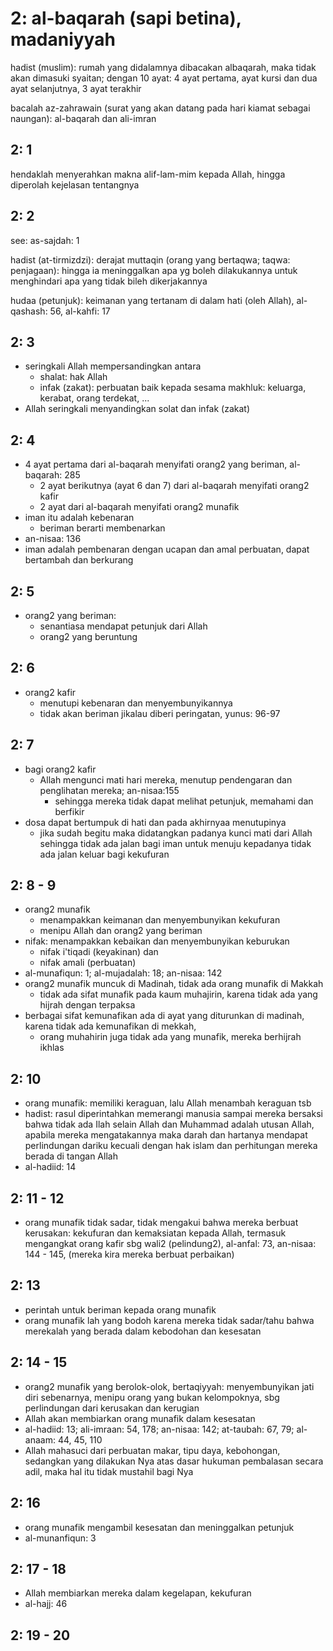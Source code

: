# 2: al-baqarah (sapi betina), madaniyyah

hadist (muslim):
rumah yang didalamnya dibacakan albaqarah,
maka tidak akan dimasuki syaitan;
dengan 10 ayat:
4 ayat pertama,
ayat kursi dan dua ayat selanjutnya,
3 ayat terakhir

bacalah az-zahrawain
(surat yang akan datang pada hari kiamat sebagai naungan):
al-baqarah dan ali-imran

## 2: 1
hendaklah menyerahkan makna alif-lam-mim kepada Allah,
hingga diperolah kejelasan tentangnya

## 2: 2
see:
as-sajdah: 1

hadist (at-tirmizdzi):
derajat muttaqin (orang yang bertaqwa; taqwa: penjagaan):
hingga ia meninggalkan apa yg boleh dilakukannya untuk
menghindari apa yang tidak bileh dikerjakannya

hudaa (petunjuk):
keimanan yang tertanam di dalam hati (oleh Allah),
al-qashash: 56, al-kahfi: 17

## 2: 3
* seringkali Allah mempersandingkan antara
  * shalat: hak Allah
  * infak (zakat): perbuatan baik kepada sesama makhluk:
    keluarga, kerabat, orang terdekat, ...
* Allah seringkali menyandingkan solat dan infak (zakat)

## 2: 4
* 4 ayat pertama dari al-baqarah menyifati orang2 yang beriman, al-baqarah: 285
  * 2 ayat berikutnya (ayat 6 dan 7) dari al-baqarah menyifati orang2 kafir
  * 2 ayat dari al-baqarah menyifati orang2 munafik
* iman itu adalah kebenaran
  * beriman berarti membenarkan
* an-nisaa: 136
* iman adalah pembenaran dengan ucapan dan amal perbuatan,
  dapat bertambah dan berkurang

## 2: 5
* orang2 yang beriman:
  * senantiasa mendapat petunjuk dari Allah
  * orang2 yang beruntung

## 2: 6
* orang2 kafir
  * menutupi kebenaran dan menyembunyikannya
  * tidak akan beriman jikalau diberi peringatan, yunus: 96-97

## 2: 7
* bagi orang2 kafir
  * Allah mengunci mati hari mereka,
    menutup pendengaran dan penglihatan mereka; an-nisaa:155
    * sehingga mereka tidak dapat melihat petunjuk, memahami dan berfikir
* dosa dapat bertumpuk di hati dan pada akhirnyaa menutupinya
  * jika sudah begitu maka didatangkan padanya kunci mati dari Allah
    sehingga tidak ada jalan bagi iman untuk menuju kepadanya
    tidak ada jalan keluar bagi kekufuran

## 2: 8 - 9
* orang2 munafik
  * menampakkan keimanan dan menyembunyikan kekufuran
  * menipu Allah dan orang2 yang beriman
* nifak: menampakkan kebaikan dan menyembunyikan keburukan
  * nifak i'tiqadi (keyakinan) dan
  * nifak amali (perbuatan)
* al-munafiqun: 1; al-mujadalah: 18; an-nisaa: 142
* orang2 munafik muncuk di Madinah, tidak ada orang munafik di Makkah
  * tidak ada sifat munafik pada kaum muhajirin,
    karena tidak ada yang hijrah dengan terpaksa
* berbagai sifat kemunafikan ada di ayat yang diturunkan di madinah,
  karena tidak ada kemunafikan di mekkah,
  * orang muhahirin juga tidak ada yang munafik, mereka berhijrah ikhlas

## 2: 10
* orang munafik: memiliki keraguan, lalu Allah menambah keraguan tsb
* hadist:
  rasul diperintahkan memerangi manusia sampai mereka bersaksi bahwa
  tidak ada Ilah selain Allah dan Muhammad adalah utusan Allah,
  apabila mereka mengatakannya maka darah dan hartanya mendapat perlindungan dariku
  kecuali dengan hak islam dan perhitungan mereka berada di tangan Allah
* al-hadiid: 14

## 2: 11 - 12
* orang munafik tidak sadar, tidak mengakui bahwa mereka berbuat kerusakan:
  kekufuran dan kemaksiatan kepada Allah, termasuk mengangkat orang kafir sbg
  wali2 (pelindung2), al-anfal: 73, an-nisaa: 144 - 145,
  (mereka kira mereka berbuat perbaikan)

## 2: 13
* perintah untuk beriman kepada orang munafik
* orang munafik lah yang bodoh karena mereka tidak sadar/tahu bahwa
  merekalah yang berada dalam kebodohan dan kesesatan

## 2: 14 - 15
* orang2 munafik yang berolok-olok,
  bertaqiyyah: menyembunyikan jati diri sebenarnya, menipu orang yang bukan kelompoknya,
  sbg perlindungan dari kerusakan dan kerugian
* Allah akan membiarkan orang munafik dalam kesesatan
* al-hadiid: 13; ali-imraan: 54, 178; an-nisaa: 142;
  at-taubah: 67, 79; al-anaam: 44, 45, 110
* Allah mahasuci dari perbuatan makar, tipu daya, kebohongan,
  sedangkan yang dilakukan Nya atas dasar hukuman pembalasan secara adil,
  maka hal itu tidak mustahil bagi Nya

## 2: 16
* orang munafik mengambil kesesatan dan meninggalkan petunjuk
* al-munanfiqun: 3

## 2: 17 - 18
* Allah membiarkan mereka dalam kegelapan, kekufuran
* al-hajj: 46

## 2: 19 - 20
<!-- TODO
Tafsir Ibnu Katsir 1 a.pdf
95/152
 -->
